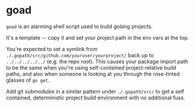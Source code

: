 goad
====

`goad` is an alarming shell script used to build golang projects.

It's a template -- copy it and set your project path in the env vars at the top.

You're expected to set a symlink from `./.gopath/src/github.com/youruser/yourproject/` back up to `../../../../../` (e.g. the repo root).
This causes your package import path to be the same when you're using self-contained project-relative build paths, and also when someone is looking at you through the rose-tinted glasses of `go get`.

Add git submodules in a similar pattern under `./.gopath/src/` to get a self contained, deterministic project build environment with no additional fuss.



